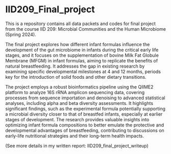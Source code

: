 # IID209_Final_project
 This is a repository contains all data packets and codes for final project from the course IID 209: Microbial Communities and the Human Microbiome (Spring 2024).

The final project explores how different infant formulas influence the development of the gut microbiome in infants during the critical early life stages, and it focuses on the supplementation of bovine Milk Fat Globule Membrane (MFGM) in infant formulas, aiming to replicate the benefits of natural breastfeeding. It addresses the gap in existing research by examining specific developmental milestones at 4 and 12 months, periods key for the introduction of solid foods and other dietary transitions.

The project employs a robust bioinformatics pipeline using the QIIME2 platform to analyze 16S rRNA amplicon sequencing data, covering processes from sequence importation and denoising to advanced statistical analyses, including alpha and beta diversity assessments. It highlights significant findings, such as the experimental formula potentially supporting a microbial diversity closer to that of breastfed infants, especially at earlier stages of development. The research provides valuable insights into optimizing infant formula compositions to better emulate the protective and developmental advantages of breastfeeding, contributing to discussions on early-life nutritional strategies and their long-term health impacts. 

(See more details in my written report: IID209_final_project_writeup)
